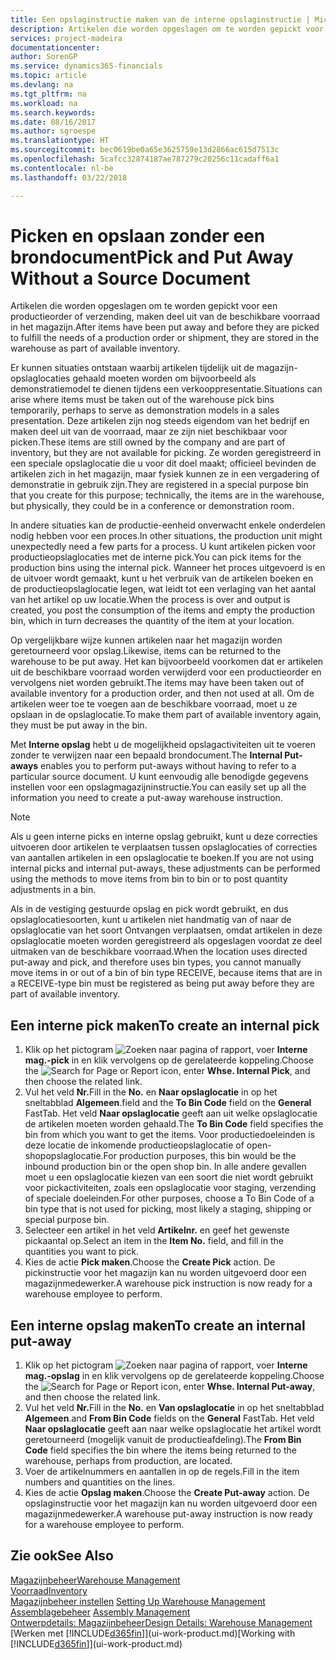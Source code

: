 ```yaml
---
title: Een opslaginstructie maken van de interne opslaginstructie | Microsoft Docs
description: Artikelen die worden opgeslagen om te worden gepickt voor een productieorder of verzending, maken deel uit van de beschikbare voorraad in het magazijn.
services: project-madeira
documentationcenter: 
author: SorenGP
ms.service: dynamics365-financials
ms.topic: article
ms.devlang: na
ms.tgt_pltfrm: na
ms.workload: na
ms.search.keywords: 
ms.date: 08/16/2017
ms.author: sgroespe
ms.translationtype: HT
ms.sourcegitcommit: bec0619be0a65e3625759e13d2866ac615d7513c
ms.openlocfilehash: 5cafcc32874187ae787279c20256c11cadaff6a1
ms.contentlocale: nl-be
ms.lasthandoff: 03/22/2018

---
```

# <a name="pick-and-put-away-without-a-source-document"></a><span data-ttu-id="dba6e-103">Picken en opslaan zonder een brondocument</span><span class="sxs-lookup"><span data-stu-id="dba6e-103">Pick and Put Away Without a Source Document</span></span>
<span data-ttu-id="dba6e-104">Artikelen die worden opgeslagen om te worden gepickt voor een productieorder of verzending, maken deel uit van de beschikbare voorraad in het magazijn.</span><span class="sxs-lookup"><span data-stu-id="dba6e-104">After items have been put away and before they are picked to fulfill the needs of a production order or shipment, they are stored in the warehouse as part of available inventory.</span></span>  

<span data-ttu-id="dba6e-105">Er kunnen situaties ontstaan waarbij artikelen tijdelijk uit de magazijn-opslaglocaties gehaald moeten worden om bijvoorbeeld als demonstratiemodel te dienen tijdens een verkooppresentatie.</span><span class="sxs-lookup"><span data-stu-id="dba6e-105">Situations can arise where items must be taken out of the warehouse pick bins temporarily, perhaps to serve as demonstration models in a sales presentation.</span></span> <span data-ttu-id="dba6e-106">Deze artikelen zijn nog steeds eigendom van het bedrijf en maken deel uit van de voorraad, maar ze zijn niet beschikbaar voor picken.</span><span class="sxs-lookup"><span data-stu-id="dba6e-106">These items are still owned by the company and are part of inventory, but they are not available for picking.</span></span> <span data-ttu-id="dba6e-107">Ze worden geregistreerd in een speciale opslaglocatie die u voor dit doel maakt; officieel bevinden de artikelen zich in het magazijn, maar fysiek kunnen ze in een vergadering of demonstratie in gebruik zijn.</span><span class="sxs-lookup"><span data-stu-id="dba6e-107">They are registered in a special purpose bin that you create for this purpose; technically, the items are in the warehouse, but physically, they could be in a conference or demonstration room.</span></span>  

<span data-ttu-id="dba6e-108">In andere situaties kan de productie-eenheid onverwacht enkele onderdelen nodig hebben voor een proces.</span><span class="sxs-lookup"><span data-stu-id="dba6e-108">In other situations, the production unit might unexpectedly need a few parts for a process.</span></span> <span data-ttu-id="dba6e-109">U kunt artikelen picken voor productieopslaglocaties met de interne pick.</span><span class="sxs-lookup"><span data-stu-id="dba6e-109">You can pick items for the production bins using the internal pick.</span></span> <span data-ttu-id="dba6e-110">Wanneer het proces uitgevoerd is en de uitvoer wordt gemaakt, kunt u het verbruik van de artikelen boeken en de productieopslaglocatie legen, wat leidt tot een verlaging van het aantal van het artikel op uw locatie.</span><span class="sxs-lookup"><span data-stu-id="dba6e-110">When the process is over and output is created, you post the consumption of the items and empty the production bin, which in turn decreases the quantity of the item at your location.</span></span>  

<span data-ttu-id="dba6e-111">Op vergelijkbare wijze kunnen artikelen naar het magazijn worden geretourneerd voor opslag.</span><span class="sxs-lookup"><span data-stu-id="dba6e-111">Likewise, items can be returned to the warehouse to be put away.</span></span> <span data-ttu-id="dba6e-112">Het kan bijvoorbeeld voorkomen dat er artikelen uit de beschikbare voorraad worden verwijderd voor een productieorder en vervolgens niet worden gebruikt.</span><span class="sxs-lookup"><span data-stu-id="dba6e-112">The items may have been taken out of available inventory for a production order, and then not used at all.</span></span> <span data-ttu-id="dba6e-113">Om de artikelen weer toe te voegen aan de beschikbare voorraad, moet u ze opslaan in de opslaglocatie.</span><span class="sxs-lookup"><span data-stu-id="dba6e-113">To make them part of available inventory again, they must be put away in the bin.</span></span>  

<span data-ttu-id="dba6e-114">Met **Interne opslag** hebt u de mogelijkheid opslagactiviteiten uit te voeren zonder te verwijzen naar een bepaald brondocument.</span><span class="sxs-lookup"><span data-stu-id="dba6e-114">The **Internal Put-aways** enables you to perform put-aways without having to refer to a particular source document.</span></span> <span data-ttu-id="dba6e-115">U kunt eenvoudig alle benodigde gegevens instellen voor een opslagmagazijninstructie.</span><span class="sxs-lookup"><span data-stu-id="dba6e-115">You can easily set up all the information you need to create a put-away warehouse instruction.</span></span>  

> [!NOTE]  
>  <span data-ttu-id="dba6e-116">Als u geen interne picks en interne opslag gebruikt, kunt u deze correcties uitvoeren door artikelen te verplaatsen tussen opslaglocaties of correcties van aantallen artikelen in een opslaglocatie te boeken.</span><span class="sxs-lookup"><span data-stu-id="dba6e-116">If you are not using internal picks and internal put-aways, these adjustments can be performed using the methods to move items from bin to bin or to post quantity adjustments in a bin.</span></span>  
>   
>  <span data-ttu-id="dba6e-117">Als in de vestiging gestuurde opslag en pick wordt gebruikt, en dus opslaglocatiesoorten, kunt u artikelen niet handmatig van of naar de opslaglocatie van het soort Ontvangen verplaatsen, omdat artikelen in deze opslaglocatie moeten worden geregistreerd als opgeslagen voordat ze deel uitmaken van de beschikbare voorraad.</span><span class="sxs-lookup"><span data-stu-id="dba6e-117">When the location uses directed put-away and pick, and therefore uses bin types, you cannot manually move items in or out of a bin of bin type RECEIVE, because items that are in a RECEIVE-type bin must be registered as being put away before they are part of available inventory.</span></span>  

## <a name="to-create-an-internal-pick"></a><span data-ttu-id="dba6e-118">Een interne pick maken</span><span class="sxs-lookup"><span data-stu-id="dba6e-118">To create an internal pick</span></span>  
1.  <span data-ttu-id="dba6e-119">Klik op het pictogram ![Zoeken naar pagina of rapport](media/ui-search/search_small.png "pictogram Zoeken naar pagina of rapport"), voer **Interne mag.-pick** in en klik vervolgens op de gerelateerde koppeling.</span><span class="sxs-lookup"><span data-stu-id="dba6e-119">Choose the ![Search for Page or Report](media/ui-search/search_small.png "Search for Page or Report icon") icon, enter **Whse. Internal Pick**, and then choose the related link.</span></span>  
2.  <span data-ttu-id="dba6e-120">Vul het veld **Nr.**</span><span class="sxs-lookup"><span data-stu-id="dba6e-120">Fill in the **No.**</span></span> <span data-ttu-id="dba6e-121">en **Naar opslaglocatie** in op het sneltabblad **Algemeen**.</span><span class="sxs-lookup"><span data-stu-id="dba6e-121">field and the **To Bin Code** field on the **General** FastTab.</span></span> <span data-ttu-id="dba6e-122">Het veld **Naar opslaglocatie** geeft aan uit welke opslaglocatie de artikelen moeten worden gehaald.</span><span class="sxs-lookup"><span data-stu-id="dba6e-122">The **To Bin Code** field specifies the bin from which you want to get the items.</span></span> <span data-ttu-id="dba6e-123">Voor productiedoeleinden is deze locatie de inkomende productieopslaglocatie of open-shopopslaglocatie.</span><span class="sxs-lookup"><span data-stu-id="dba6e-123">For production purposes, this bin would be the inbound production bin or the open shop bin.</span></span> <span data-ttu-id="dba6e-124">In alle andere gevallen moet u een opslaglocatie kiezen van een soort die niet wordt gebruikt voor pickactiviteiten, zoals een opslaglocatie voor staging, verzending of speciale doeleinden.</span><span class="sxs-lookup"><span data-stu-id="dba6e-124">For other purposes, choose a To Bin Code of a bin type that is not used for picking, most likely a staging, shipping or special purpose bin.</span></span>  
3.  <span data-ttu-id="dba6e-125">Selecteer een artikel in het veld **Artikelnr.** en geef het gewenste pickaantal op.</span><span class="sxs-lookup"><span data-stu-id="dba6e-125">Select an item in the **Item No.** field, and fill in the quantities you want to pick.</span></span>  
4. <span data-ttu-id="dba6e-126">Kies de actie **Pick maken**.</span><span class="sxs-lookup"><span data-stu-id="dba6e-126">Choose the **Create Pick** action.</span></span> <span data-ttu-id="dba6e-127">De pickinstructie voor het magazijn kan nu worden uitgevoerd door een magazijnmedewerker.</span><span class="sxs-lookup"><span data-stu-id="dba6e-127">A warehouse pick instruction is now ready for a warehouse employee to perform.</span></span>  

## <a name="to-create-an-internal-put-away"></a><span data-ttu-id="dba6e-128">Een interne opslag maken</span><span class="sxs-lookup"><span data-stu-id="dba6e-128">To create an internal put-away</span></span>  
1.  <span data-ttu-id="dba6e-129">Klik op het pictogram ![Zoeken naar pagina of rapport](media/ui-search/search_small.png "pictogram Zoeken naar pagina of rapport"), voer **Interne mag.-opslag** in en klik vervolgens op de gerelateerde koppeling.</span><span class="sxs-lookup"><span data-stu-id="dba6e-129">Choose the ![Search for Page or Report](media/ui-search/search_small.png "Search for Page or Report icon") icon, enter **Whse. Internal Put-away**, and then choose the related link.</span></span>  
2.  <span data-ttu-id="dba6e-130">Vul het veld **Nr.**</span><span class="sxs-lookup"><span data-stu-id="dba6e-130">Fill in the **No.**</span></span> <span data-ttu-id="dba6e-131">en **Van opslaglocatie** in op het sneltabblad **Algemeen**.</span><span class="sxs-lookup"><span data-stu-id="dba6e-131">and **From Bin Code** fields on the **General** FastTab.</span></span> <span data-ttu-id="dba6e-132">Het veld **Naar opslaglocatie** geeft aan naar welke opslaglocatie het artikel wordt geretourneerd (mogelijk vanuit de productieafdeling).</span><span class="sxs-lookup"><span data-stu-id="dba6e-132">The **From Bin Code** field specifies the bin where the items being returned to the warehouse, perhaps from production, are located.</span></span>  
3.  <span data-ttu-id="dba6e-133">Voer de artikelnummers en aantallen in op de regels.</span><span class="sxs-lookup"><span data-stu-id="dba6e-133">Fill in the item numbers and quantities on the lines.</span></span>  
4.  <span data-ttu-id="dba6e-134">Kies de actie **Opslag maken**.</span><span class="sxs-lookup"><span data-stu-id="dba6e-134">Choose the **Create Put-away** action.</span></span> <span data-ttu-id="dba6e-135">De opslaginstructie voor het magazijn kan nu worden uitgevoerd door een magazijnmedewerker.</span><span class="sxs-lookup"><span data-stu-id="dba6e-135">A warehouse put-away instruction is now ready for a warehouse employee to perform.</span></span>  

## <a name="see-also"></a><span data-ttu-id="dba6e-136">Zie ook</span><span class="sxs-lookup"><span data-stu-id="dba6e-136">See Also</span></span>  
[<span data-ttu-id="dba6e-137">Magazijnbeheer</span><span class="sxs-lookup"><span data-stu-id="dba6e-137">Warehouse Management</span></span>](warehouse-manage-warehouse.md)  
[<span data-ttu-id="dba6e-138">Voorraad</span><span class="sxs-lookup"><span data-stu-id="dba6e-138">Inventory</span></span>](inventory-manage-inventory.md)  
<span data-ttu-id="dba6e-139">[Magazijnbeheer instellen](warehouse-setup-warehouse.md)   </span><span class="sxs-lookup"><span data-stu-id="dba6e-139">[Setting Up Warehouse Management](warehouse-setup-warehouse.md)   </span></span>  
<span data-ttu-id="dba6e-140">[Assemblagebeheer](assembly-assemble-items.md)  </span><span class="sxs-lookup"><span data-stu-id="dba6e-140">[Assembly Management](assembly-assemble-items.md)  </span></span>  
[<span data-ttu-id="dba6e-141">Ontwerpdetails: Magazijnbeheer</span><span class="sxs-lookup"><span data-stu-id="dba6e-141">Design Details: Warehouse Management</span></span>](design-details-warehouse-management.md)  
<span data-ttu-id="dba6e-142">[Werken met [!INCLUDE[d365fin](includes/d365fin_md.md)]](ui-work-product.md)</span><span class="sxs-lookup"><span data-stu-id="dba6e-142">[Working with [!INCLUDE[d365fin](includes/d365fin_md.md)]](ui-work-product.md)</span></span>


